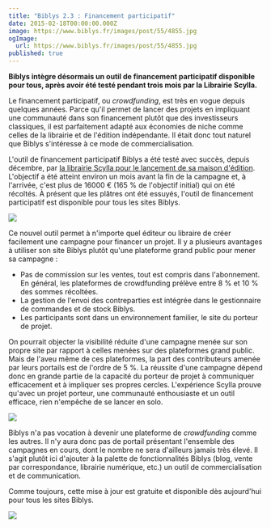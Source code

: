 ```yaml
---
title: "Biblys 2.3 : Financement participatif"
date: 2015-02-18T00:00:00.000Z
image: https://www.biblys.fr/images/post/55/4855.jpg
ogImage:
  url: https://www.biblys.fr/images/post/55/4855.jpg
published: true
---
```


**Biblys intègre désormais un outil de financement participatif disponible pour tous, après avoir été testé pendant trois mois par la Librairie Scylla.**

Le financement participatif, ou _crowdfunding_, est très en vogue depuis quelques années. Parce qu&#039;il permet de lancer des projets en impliquant une communauté dans son financement plutôt que des investisseurs classiques, il est parfaitement adapté aux économies de niche comme celles de la librairie et de l&#039;édition indépendante. Il était donc tout naturel que Biblys s&#039;intéresse à ce mode de commercialisation.

L&#039;outil de financement participatif Biblys a été testé avec succès, depuis décembre, par [la librairie Scylla pour le lancement de sa maison d&#039;édition](http://www.scylla.fr/blog/mission-accomplie). L&#039;objectif a été atteint environ un mois avant la fin de la campagne et, à l&#039;arrivée, c&#039;est plus de 16000 € (165 % de l&#039;objectif initial) qui on été récoltés. À présent que les plâtres ont été essuyés, l&#039;outil de financement participatif est disponible pour tous les sites Biblys.

![](http://www.biblys.fr/biblys/media/blog/biblys-2.3-crowdfunding-contreparties)

Ce nouvel outil permet à n&#039;importe quel éditeur ou libraire de créer facilement une campagne pour financer un projet. Il y a plusieurs avantages à utiliser son site Biblys plutôt qu&#039;une plateforme grand public pour mener sa campagne :

- Pas de commission sur les ventes, tout est compris dans l&#039;abonnement. En général, les plateformes de crowdfunding prélève entre 8 % et 10 % des sommes récoltées.
- La gestion de l&#039;envoi des contreparties est intégrée dans le gestionnaire de commandes et de stock Biblys.
- Les participants sont dans un environnement familier, le site du porteur de projet.

On pourrait objecter la visibilité réduite d&#039;une campagne menée sur son propre site par rapport à celles menées sur des plateformes grand public. Mais de l&#039;aveu même de ces plateformes, la part des contributeurs amenée par leurs portails est de l&#039;ordre de 5 %. La réussite d&#039;une campagne dépend donc en grande partie de la capacité du porteur de projet à communiquer efficacement et à impliquer ses propres cercles. L&#039;expérience Scylla prouve qu&#039;avec un projet porteur, une communauté enthousiaste et un outil efficace, rien n&#039;empêche de se lancer en solo.

![](http://www.biblys.fr/biblys/media/blog/biblys-2.3-crowdfunding-tableau)

Biblys n&#039;a pas vocation à devenir une plateforme de _crowdfunding_ comme les autres. Il n&#039;y aura donc pas de portail présentant l&#039;ensemble des campagnes en cours, dont le nombre ne sera d&#039;ailleurs jamais très élevé. Il s&#039;agit plutôt ici d&#039;ajouter à la palette de fonctionnalités Biblys (blog, vente par correspondance, librairie numérique, etc.) un outil de commercialisation et de communication.

Comme toujours, cette mise à jour est gratuite et disponible dès aujourd&#039;hui pour tous les sites Biblys.

![](http://www.biblys.fr/biblys/media/blog/biblys-2.3-crowdfunding-panier-mecenat)
